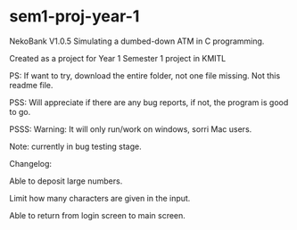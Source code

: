 # sem1-proj-year-1

NekoBank V1.0.5
Simulating a dumbed-down ATM in C programming.

Created as a project for Year 1 Semester 1 project in KMITL

PS: If want to try, download the entire folder, not one file missing. Not this readme file.

PSS: Will appreciate if there are any bug reports, if not, the program is good to go.

PSSS: Warning: It will only run/work on windows, sorri Mac users.

Note: currently in bug testing stage.

Changelog:

Able to deposit large numbers.

Limit how many characters are given in the input.

Able to return from login screen to  main screen.
